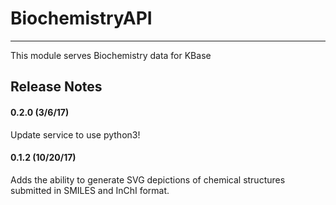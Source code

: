 
# BiochemistryAPI
---

This module serves Biochemistry data for KBase

## Release Notes
#### 0.2.0 (3/6/17)
Update service to use python3!

#### 0.1.2 (10/20/17)
Adds the ability to generate SVG depictions of chemical structures submitted in
SMILES and InChI format.
